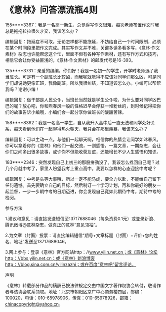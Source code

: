 # 《意林》问答漂流瓶4则

155****3367：我是一名高一新生，总觉得写作文很难，每次老师布置作文时我总是拖拖拉拉很久才交，我该怎么办？

编辑回复：拖延症不可取，无论怎样都不能拖延，不妨给自己一个时间限制，必须在某个时间段里把作文完成。其实写作文并不难，关键多读多看多写，《意林·作文素材》杂志也许能帮您这个忙，里面不但有各种写作素材，还有写作方式和技巧，相信它会让你受益匪浅的，《意林·作文素材》的邮发代号是16-393。

135****3731：亲爱的编编，你们好！我是一名初一的学生，开学时老师选了我当班长。可是有一个副班长比较凶，而我呢就觉得不应该对同学们那么凶，可是同学们却说她更像正班，我像副班。所以我很纠结，不知道该怎么办。小编可以帮帮我吗？谢谢小编！

编辑回复：做干部是人民公仆，当班长当然就是学生公仆啦，为什么要对同学凶巴巴的呢？放心吧，你和煦春风一般的性格迟早会俘获一堆粉丝的，到时候记得把你们的故事告诉小编哦，小编们会一起分享你做班长的酸甜苦辣。

158****8392：我是一名高一学生，自从我升入高中后一直无法和同学处好关系，每天看到他们在一起聊得热火朝天，我只会在那里羡慕，我该怎么办？

编辑回复：可以主动一点，与他们一起聊天啊，相信你的热情会让同学如沐春风。你可以拿着你的《意林》和他们一起交流，一则感悟，一篇文章，一期杂志，会让你们之间多出很多故事，或许你不但能收获友谊，还能增长不少人生感悟和知识。

183****2346：突然发现自己上初三的那股拼劲没了，我该怎么找回自己呢？过几个月就中考了，家里人盼望我考上重点高中。我要以怎样的心态迎接中考呢？

编辑回复：中考是头等大事哦，所以一定不能马虎，要全力以赴，不能给自己留下任何遗憾。首先要确立自己的目标，然后制订一个学习计划，再和你最好的朋友一起监督，一步一步朝中考的日期迈进，你会发现自己竟如此期待中考，期待中考的检阅。

参与方法

1.建议和意见：请直接发送短信至13717688046（每条资费0.1元）或登录新浪、腾讯微博@意林杂志，做真正的意林“意见领袖”。

2.为文章（封面）投票：请直接编辑短信“期号+文章标题（封面）+评价+您的姓名、地址”发送至13717688046。

3.网上参与：登录《意林》官方网站http：//www.yilin.net.cn；或《意林》论坛http：//bbs.yilin.net.cn；或《意林》新浪博客http：//blog.sina.com.cn/yilinzazhi；或在百度“意林吧”留言评论。

声明

《意林》转载部分作品的稿酬已按法律规定交由中国文字著作权协会转付，敬请作者与该协会联系领取。地址：北京市朝阳区京广中心商务楼四层，邮编：100020，电话：010-65978906，传真：010-65978926，邮箱：chinacopyright@yahoo.cn。